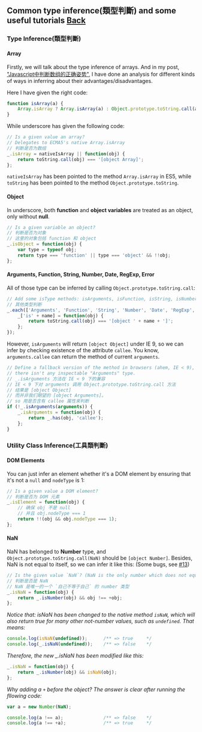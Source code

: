 ## Common type inference(類型判斷) and some useful tutorials [Back](./../underscore.md)

### Type Inference(類型判斷)

#### Array

Firstly, we will talk about the type inference of arrays. And in my post, ["Javascript中判断数组的正确姿势"](./../../../../../post/array_inference_in_javascript/array_inference_in_javascript.md), I have done an analysis for different kinds of ways in inferring about their advantages/disadvantages.

Here I have given the right code:

```js
function isArray(a) {
    Array.isArray ? Array.isArray(a) : Object.prototype.toString.call(a) === '[object Array]';
}
```

While underscore has given the following code:

```js
// Is a given value an array?
// Delegates to ECMA5's native Array.isArray
// 判断是否为数组
_.isArray = nativeIsArray || function(obj) {
    return toString.call(obj) === '[object Array]';
};
```

`nativeIsArray` has been pointed to the method `Array.isArray` in ES5, while `toString` has been pointed to the method `Object.prototype.toString`.

#### Object

In underscore, both **function** and **object variables** are treated as an object, only without **null**.

```js
// Is a given variable an object?
// 判断是否为对象
// 这里的对象包括 function 和 object
_.isObject = function(obj) {
    var type = typeof obj;
    return type === 'function' || type === 'object' && !!obj;
};
```

#### Arguments, Function, String, Number, Date, RegExp, Error

All of those type can be inferred by calling `Object.prototype.toString.call`:

```js
// Add some isType methods: isArguments, isFunction, isString, isNumber, isDate, isRegExp, isError.
// 其他类型判断
_.each(['Arguments', 'Function', 'String', 'Number', 'Date', 'RegExp', 'Error'], function(name) {
    _['is' + name] = function(obj) {
        return toString.call(obj) === '[object ' + name + ']';
    };
});
```

However, `isArguments` will return `[object Object]` under IE 9, so we can infer by checking existence of the attribute `callee`. You know, `arguments.callee` can return the method of current `arguments`.

```js
// Define a fallback version of the method in browsers (ahem, IE < 9), where
// there isn't any inspectable "Arguments" type.
// _.isArguments 方法在 IE < 9 下的兼容
// IE < 9 下对 arguments 调用 Object.prototype.toString.call 方法
// 结果是 [object Object]
// 而并非我们期望的 [object Arguments]。
// so 用是否含有 callee 属性来判断
if (!_.isArguments(arguments)) {
    _.isArguments = function(obj) {
        return _.has(obj, 'callee');
    };
}
```

### Utility Class Inference(工具類判斷)

#### DOM Elements

You can just infer an element whether it's a DOM element by ensuring that it's not a `null` and `nodeType` is 1:

```js
// Is a given value a DOM element?
// 判断是否为 DOM 元素
_.isElement = function(obj) {
    // 确保 obj 不是 null 
    // 并且 obj.nodeType === 1
    return !!(obj && obj.nodeType === 1);
};
```

#### NaN

NaN has belonged to **Number** type, and `Object.prototype.toString.call(NaN)` should be `[object Number]`. Besides, NaN is not equal to itself, so we can infer it like this: (Some bugs, see [#13](https://github.com/hanzichi/underscore-analysis/issues/13))

```js
// Is the given value `NaN`? (NaN is the only number which does not equal itself).
// 判断是否是 NaN
// NaN 是唯一的一个 `自己不等于自己` 的 number 类型
_.isNaN = function(obj) {
    return _.isNumber(obj) && obj !== +obj;
};
```

*Notice that: isNaN has been changed to the native method `isNaN`, which will also return true for many other not-number values, such as `undefined`. That means:*

```js
console.log(isNaN(undefined));      /** => true     */
console.log(_.isNaN(undefined));    /** => false    */
```

*Therefore, the new _.isNaN has been modified like this:*

```js
_.isNaN = function(obj) {
    return _.isNumber(obj) && isNaN(obj);  
};
```

*Why adding a `+` before the object? The answer is clear after running the fllowing code:*

```js
var a = new Number(NaN);

console.log(a !== a);               /** => false    */
console.log(a !== +a);              /** => true     */
```

